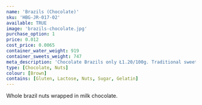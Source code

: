 ```yaml
---
name: 'Brazils (Chocolate)'
sku: 'HBG-JR-017-02'
available: TRUE
image: 'brazils-chocolate.jpg'
purchase_option: 1
price: 0.012
cost_price: 0.0065
container_water_weight: 919
container_sweets_weight: 747
meta_description: 'Chocolate Brazils only Ł1.20/100g. Traditional sweets and more at Humbugs Confectionery Store. Specialists in satisfying your sweet tooth!'
type: [Chocolate, Nuts]
colour: [Brown]
contains: [Gluten, Lactose, Nuts, Sugar, Gelatin]
---
```

Whole brazil nuts wrapped in milk chocolate.
